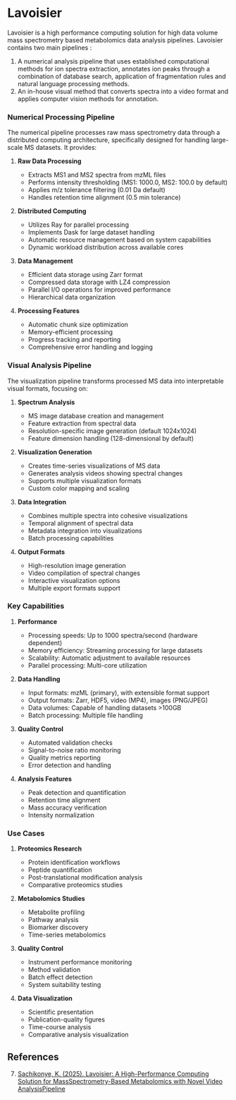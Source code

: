 # Lavoisier

Lavoisier is a high performance computing solution for high data volume mass spectrometry based metabolomics data analysis 
pipelines. Lavoisier contains two main pipelines : 
1. A numerical analysis pipeline that uses established computational methods for ion spectra extraction, annotates ion peaks through a combination of database search, application of fragmentation rules and natural language processing methods.
2. An in-house visual method that converts spectra into a video format and applies computer vision methods for annotation.


### Numerical Processing Pipeline
The numerical pipeline processes raw mass spectrometry data through a distributed computing architecture, specifically designed for handling large-scale MS datasets. It provides:

1. **Raw Data Processing**
   - Extracts MS1 and MS2 spectra from mzML files
   - Performs intensity thresholding (MS1: 1000.0, MS2: 100.0 by default)
   - Applies m/z tolerance filtering (0.01 Da default)
   - Handles retention time alignment (0.5 min tolerance)

2. **Distributed Computing**
   - Utilizes Ray for parallel processing
   - Implements Dask for large dataset handling
   - Automatic resource management based on system capabilities
   - Dynamic workload distribution across available cores

3. **Data Management**
   - Efficient data storage using Zarr format
   - Compressed data storage with LZ4 compression
   - Parallel I/O operations for improved performance
   - Hierarchical data organization

4. **Processing Features**
   - Automatic chunk size optimization
   - Memory-efficient processing
   - Progress tracking and reporting
   - Comprehensive error handling and logging

### Visual Analysis Pipeline
The visualization pipeline transforms processed MS data into interpretable visual formats, focusing on:

1. **Spectrum Analysis**
   - MS image database creation and management
   - Feature extraction from spectral data
   - Resolution-specific image generation (default 1024x1024)
   - Feature dimension handling (128-dimensional by default)

2. **Visualization Generation**
   - Creates time-series visualizations of MS data
   - Generates analysis videos showing spectral changes
   - Supports multiple visualization formats
   - Custom color mapping and scaling

3. **Data Integration**
   - Combines multiple spectra into cohesive visualizations
   - Temporal alignment of spectral data
   - Metadata integration into visualizations
   - Batch processing capabilities

4. **Output Formats**
   - High-resolution image generation
   - Video compilation of spectral changes
   - Interactive visualization options
   - Multiple export formats support

### Key Capabilities

1. **Performance**
   - Processing speeds: Up to 1000 spectra/second (hardware dependent)
   - Memory efficiency: Streaming processing for large datasets
   - Scalability: Automatic adjustment to available resources
   - Parallel processing: Multi-core utilization

2. **Data Handling**
   - Input formats: mzML (primary), with extensible format support
   - Output formats: Zarr, HDF5, video (MP4), images (PNG/JPEG)
   - Data volumes: Capable of handling datasets >100GB
   - Batch processing: Multiple file handling

3. **Quality Control**
   - Automated validation checks
   - Signal-to-noise ratio monitoring
   - Quality metrics reporting
   - Error detection and handling

4. **Analysis Features**
   - Peak detection and quantification
   - Retention time alignment
   - Mass accuracy verification
   - Intensity normalization

### Use Cases

1. **Proteomics Research**
   - Protein identification workflows
   - Peptide quantification
   - Post-translational modification analysis
   - Comparative proteomics studies

2. **Metabolomics Studies**
   - Metabolite profiling
   - Pathway analysis
   - Biomarker discovery
   - Time-series metabolomics

3. **Quality Control**
   - Instrument performance monitoring
   - Method validation
   - Batch effect detection
   - System suitability testing

4. **Data Visualization**
   - Scientific presentation
   - Publication-quality figures
   - Time-course analysis
   - Comparative analysis visualization

## References 
7. [Sachikonye, K. (2025). Lavoisier: A High-Performance Computing Solution for MassSpectrometry-Based Metabolomics with Novel Video AnalysisPipeline](./lavoisier.pdf)
